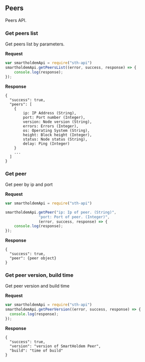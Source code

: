 
## Peers
Peers API.

### Get peers list
Get peers list by parameters.

**Request**
```js
var smartholdemApi = require("sth-api")
smartholdemApi.getPeersList((error, success, response) => {
    console.log(response);
});
```

**Response**
```
{
  "success": true,
  "peers": [
    {
        ip: IP Address (String),
        port: Port number (Integer),
        version: Node version (String),
        errors: Errors (Integer),
        os: Operating System (String),
        height: Block height (Integer),
        status: Node status (String),
        delay: Ping (Integer)
    }
    ...
  ]
}
```

### Get peer
Get peer by ip and port

**Request**
```js
var smartholdemApi = require("sth-api")

smartholdemApi.getPeer("ip: Ip of peer. (String)",
               "port: Port of peer. (Integer)",
               (error, success, response) => {
    console.log(response);
});
```

**Response**
```
{
  "success": true,
  "peer": {peer object}
}
```

### Get peer version, build time
Get peer version and build time

**Request**
```js
var smartholdemApi = require("sth-api")
smartholdemApi.getPeerVersion((error, success, response) => {
  console.log(response);
});
```

**Response**
```
{
  "success": true,
  "version": "version of SmartHoldem Peer",
  "build": "time of build"
}
```
